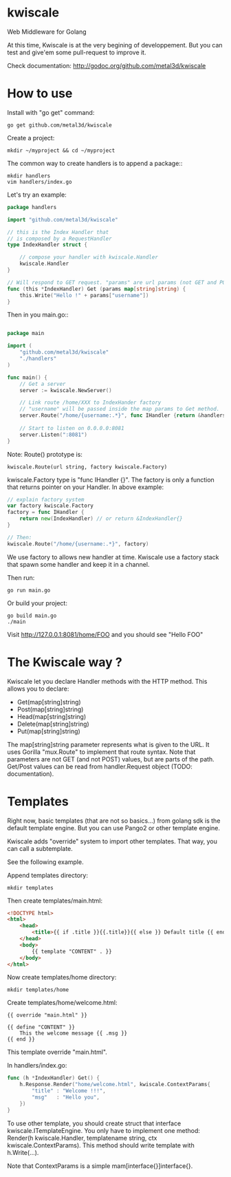 kwiscale
========

Web Middleware for Golang

At this time, Kwiscale is at the very begining of developpement. But you can test and give'em some pull-request to improve it.

Check documentation: http://godoc.org/github.com/metal3d/kwiscale

How to use
==========

Install with "go get" command:

    go get github.com/metal3d/kwiscale

Create a project:

    mkdir ~/myproject && cd ~/myproject

The common way to create handlers is to append a package::

    mkdir handlers
    vim handlers/index.go

Let's try an example:

```go
package handlers

import "github.com/metal3d/kwiscale"

// this is the Index Handler that
// is composed by a RequestHandler
type IndexHandler struct {

    // compose your handler with kwiscale.Handler
    kwiscale.Handler
}

// Will respond to GET request. "params" are url params (not GET and POST data)
func (this *IndexHandler) Get (params map[string]string) {
    this.Write("Hello !" + params["username"])
}
```

Then in you main.go::

```go

package main

import (
    "github.com/metal3d/kwiscale"
    "./handlers"
)

func main() {
    // Get a server
    server := kwiscale.NewServer()

    // Link route /home/XXX to IndexHander factory
    // "username" will be passed inside the map params to Get method.
    server.Route("/home/{username:.*}", func IHandler {return &handlers.IndexHandler})
    
    // Start to listen on 0.0.0.0:8081
    server.Listen(":8081")
}
```

Note: Route() prototype is:

    kwiscale.Route(url string, factory kwiscale.Factory)

kwiscale.Factory type is "func IHandler {}". The factory is only a function that returns pointer on your Handler. In above example:

```go
// explain factory system
var factory kwiscale.Factory 
factory = func IHandler {
	return new(IndexHandler) // or return &IndexHandler{}
}

// Then:
kwiscale.Route("/home/{username:.*}", factory)
```

We use factory to allows new handler at time. Kwiscale use a factory stack that spawn some handler and keep it in a channel.

Then run:

    go run main.go

Or build your project:
    
    go build main.go
    ./main


Visit http://127.0.0.1:8081/home/FOO and you should see "Hello FOO"


The Kwiscale way ?
==================

Kwiscale let you declare Handler methods with the HTTP method. This allows you to declare:

* Get(map[string]string)
* Post(map[string]string)
* Head(map[string]string)
* Delete(map[string]string)
* Put(map[string]string)


The map[string]string parameter represents what is given to the URL. It uses Gorilla "mux.Route" to implement that route syntax. Note that parameters are not GET (and not POST) values, but are parts of the path. Get/Post values can be read from handler.Request object (TODO: documentation).

Templates
=========

Right now, basic templates (that are not so basics...) from golang sdk is the default template engine. But you can use Pango2 or other template engine. 

Kwiscale adds "override" system to import other templates. That way, you can call a subtemplate.

See the following example.

Append templates directory:
    
    mkdir templates

Then create templates/main.html:

```html
<!DOCTYPE html>
<html>
    <head>
        <title>{{ if .title }}{{.title}}{{ else }} Default title {{ end }}</title>
    </head>
    <body>
        {{ template "CONTENT" . }}
    </body>
</html>
```
Now create templates/home directory:
    
    mkdir templates/home

Create templates/home/welcome.html:
    
    {{ override "main.html" }}

    {{ define "CONTENT" }}
        This the welcome message {{ .msg }}
    {{ end }}

This template override "main.html". 


In handlers/index.go:

```go
func (h *IndexHandler) Get() {
    h.Response.Render("home/welcome.html", kwiscale.ContextParams{
        "title" : "Welcome !!!",
        "msg"   : "Hello you",
    })
}
```

To use other template, you should create struct that interface kwiscale.ITemplateEngine. You only have to implement one method: Render(h kwiscale.Handler, templatename string, ctx kwiscale.ContextParams). This method should write template with h.Write(...).

Note that ContextParams is a simple mam[interface{}]interface{}.


